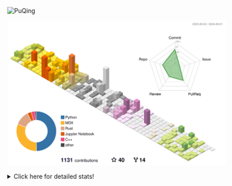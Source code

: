 ![PuQing](https://user-images.githubusercontent.com/27223114/171565019-9a56fae6-b08b-421f-99db-7e830da42371.png)

![](./profile-3d-contrib/profile-season-animate.svg)

<details>
<summary>Click here for detailed stats!</summary>

<!--START_SECTION:waka-->
![Lines of code](https://img.shields.io/badge/From%20Hello%20World%20I%27ve%20Written-1.4%20million%20lines%20of%20code-blue)

**🐱 My GitHub Data** 

> 📦 401.4 kB Used in GitHub's Storage 
 > 
> 🏆 486 Contributions in the Year 2024
 > 
> 🚫 Not Opted to Hire
 > 
> 📜 55 Public Repositories 
 > 
> 🔑 29 Private Repositories 
 > 
**I'm an Early 🐤** 

```text
🌞 Morning                483 commits         ██░░░░░░░░░░░░░░░░░░░░░░░   06.20 % 
🌆 Daytime                3510 commits        ███████████░░░░░░░░░░░░░░   45.09 % 
🌃 Evening                1773 commits        ██████░░░░░░░░░░░░░░░░░░░   22.77 % 
🌙 Night                  2019 commits        ██████░░░░░░░░░░░░░░░░░░░   25.93 % 
```


📊 **This Week I Spent My Time On** 

```text
💬 Programming Languages: 
Python                   7 hrs 13 mins       ███████░░░░░░░░░░░░░░░░░░   27.45 % 
Browsing                 6 hrs 50 mins       ██████░░░░░░░░░░░░░░░░░░░   25.99 % 
GitHubing                4 hrs 17 mins       ████░░░░░░░░░░░░░░░░░░░░░   16.28 % 
Fish Touching            2 hrs 14 mins       ██░░░░░░░░░░░░░░░░░░░░░░░   08.55 % 
Jupyter Notebook         1 hr 26 mins        █░░░░░░░░░░░░░░░░░░░░░░░░   05.50 % 

🔥 Editors: 
Chrome                   15 hrs 14 mins      ██████████████░░░░░░░░░░░   57.92 % 
VS Code                  10 hrs 25 mins      ██████████░░░░░░░░░░░░░░░   39.62 % 
fish                     38 mins             █░░░░░░░░░░░░░░░░░░░░░░░░   02.46 % 

💻 Operating System: 
Mac                      15 hrs 53 mins      ███████████████░░░░░░░░░░   60.38 % 
WSL                      9 hrs 42 mins       █████████░░░░░░░░░░░░░░░░   36.91 % 
Linux                    38 mins             █░░░░░░░░░░░░░░░░░░░░░░░░   02.44 % 
Windows                  4 mins              ░░░░░░░░░░░░░░░░░░░░░░░░░   00.27 % 
```


<!--END_SECTION:waka-->
</details>
